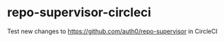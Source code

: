 # repo-supervisor-circleci
Test new changes to https://github.com/auth0/repo-supervisor in CircleCI
